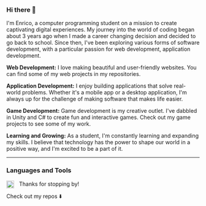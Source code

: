### Hi there 👋

I'm Enrico, a computer programming student on a mission to create captivating digital experiences. My journey into the world of coding began about 3 years ago when I made a career changing decision and decided to go back to school. Since then, I've been exploring various forms of software development, with a particular passion for web development, application development.

**Web Development:** I love making beautiful and user-friendly websites. You can find some of my web projects in my repositories.

**Application Development:** I enjoy building applications that solve real-world problems. Whether it's a mobile app or a desktop application, I'm always up for the challenge of making software that makes life easier.

**Game Development:** Game development is my creative outlet. I've dabbled in Unity and C# to create fun and interactive games. Check out my game projects to see some of my work.

**Learning and Growing:** As a student, I'm constantly learning and expanding my skills. I believe that technology has the power to shape our world in a positive way, and I'm excited to be a part of it.

---

### Languages and Tools

<img align="left" alt="JS" width="20px" style="padding-right:10px;" src="https://cdn.jsdelivr.net/gh/devicons/devicon/icons/javascript/javascript-original.svg" />


Thanks for stopping by!

Check out my repos ⬇️


<!--
**epellini/epellini** is a ✨ _special_ ✨ repository because its `README.md` (this file) appears on your GitHub profile.

Here are some ideas to get you started:

- 🔭 I’m currently working on ...
- 🌱 I’m currently learning ...
- 👯 I’m looking to collaborate on ...
- 🤔 I’m looking for help with ...
- 💬 Ask me about ...
- 📫 How to reach me: ...
- 😄 Pronouns: ...
- ⚡ Fun fact: ...
-->
